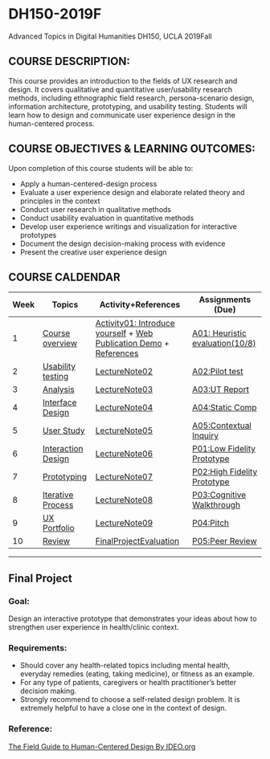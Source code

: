 # DH150-2019F
Advanced Topics in Digital Humanities DH150, UCLA 2019Fall

## COURSE DESCRIPTION:
This course provides an introduction to the fields of UX research and design. It covers qualitative and quantitative user/usability research methods, including ethnographic field research, persona-scenario design, information architecture, prototyping, and usability testing. Students will learn how to design and communicate user experience design in the human-centered process.

## COURSE OBJECTIVES & LEARNING OUTCOMES:
Upon completion of this course students will be able to:
- Apply a human-centered-design process 
- Evaluate a user experience design and elaborate related theory and principles in the context
- Conduct user research in qualitative methods
- Conduct usability evaluation in quantitative methods
- Develop user experience writings and visualization for interactive prototypes
- Document the design decision-making process with evidence
- Present the creative user experience design

## COURSE CALDENDAR

Week    |       Topics      |   Activity+References      |   Assignments (Due)
--------|-------------------|--------------------------|------------------------
1       | [Course overview](https://drive.google.com/open?id=1JPVj-MKGr7sYPIGGus9VdIoM7IxXPeY3) | [Activity01: Introduce yourself](https://forms.gle/97rDHQ8kqK1aygEo8) + [Web Publication Demo](https://drive.google.com/open?id=1I9Mzk3bpuHo421-9xnaALzuQyDW5tDcD) + [References]()| [A01: Heuristic evaluation(10/8)](https://drive.google.com/open?id=1oxr_PpL0Jm50jVEzOwG3e6Afw20weUb3)
2       | [Usability testing](https://)  | [LectureNote02]() | [A02:Pilot test](https://)
3       | [Analysis](https://)  | [LectureNote03]() | [A03:UT Report]()
4       | [Interface Design]()  | [LectureNote04]() | [A04:Static Comp]()
5       | [User Study]() | [LectureNote05]() | [A05:Contextual Inquiry]() 
6       | [Interaction Design]() | [LectureNote06]() | [P01:Low Fidelity Prototype]()
7       | [Prototyping]() | [LectureNote07]() | [P02:High Fidelity Prototype]()
8       | [Iterative Process]() | [LectureNote08]() | [P03:Cognitive Walkthrough]()
9       | [UX Portfolio]() | [LectureNote09]() | [P04:Pitch]()
10      | [Review]() | [FinalProjectEvaluation]() | [P05:Peer Review]()


---
## Final Project
### Goal:
Design an interactive prototype that demonstrates your ideas about how to strengthen user experience in health/clinic context. 

### Requirements:
- Should cover any health-related topics including mental health, everyday remedies (eating, taking medicine), or fitness as an example. 
- For any type of patients, caregivers or health practitioner’s better decision making. 
- Strongly recommend to choose a self-related design problem. It is extremely helpful to have a close one in the context of design.

### Reference:
[The Field Guide to Human-Centered Design By IDEO.org](http://d1r3w4d5z5a88i.cloudfront.net/assets/guide/Field%20Guide%20to%20Human-Centered%20Design_IDEOorg_English-ee47a1ed4b91f3252115b83152828d7e.pdf)




